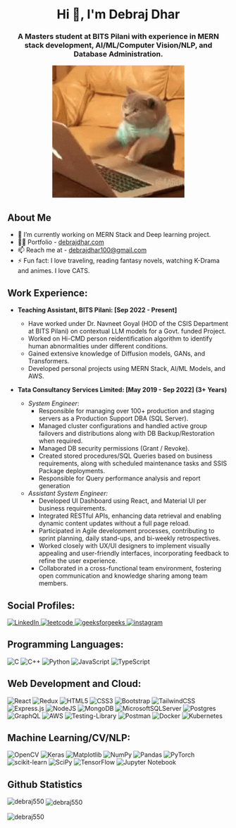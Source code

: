 <h1 align="center">Hi 👋, I'm Debraj Dhar</h1>
<h3 align="center">A Masters student at BITS Pilani with experience in MERN stack development, AI/ML/Computer Vision/NLP, and Database Administration. </h3>


<div align="center">
    <img alt="Coding" width="300" src="https://github.com/Debraj550/Debraj550/blob/master/cat_typing.gif">
</div>

## About Me

- 🔭 I’m currently working on MERN Stack and Deep learning project.
- 👨‍💻 Portfolio - [debrajdhar.com](https://debrajdhar.com/)
- 📫 Reach me at - debrajdhar100@gmail.com
- ⚡ Fun fact: I love traveling, reading fantasy novels, watching K-Drama and animes. I love CATS.

## Work Experience:

- **Teaching Assistant, BITS Pilani: [Sep 2022 - Present]**
  - Have worked under Dr. Navneet Goyal (HOD of the CSIS Department at BITS Pilani) on contextual LLM models for a Govt. funded Project.
  - Worked on Hi-CMD person reidentification algorithm to identify human abnormalities under different conditions.
  - Gained extensive knowledge of Diffusion models, GANs, and Transformers.
  - Developed personal projects using MERN Stack, AI/ML Models, and AWS.
 
- **Tata Consultancy Services Limited: [May 2019 - Sep 2022] (3+ Years)**
  - _System Engineer_:
    - Responsible for managing over 100+ production and staging servers as a Production Support DBA (SQL Server).
    - Managed cluster configurations and handled active group failovers and distributions along with DB Backup/Restoration when required.
    - Managed DB security permissions (Grant / Revoke).
    - Created stored procedures/SQL Queries based on business requirements, along with scheduled maintenance tasks and SSIS Package deployments.
    - Responsible for Query performance analysis and report generation 
  - _Assistant System Engineer:_
    - Developed UI Dashboard using React, and Material UI per business requirements.
    - Integrated RESTful APIs, enhancing data retrieval and enabling dynamic content updates without a full page reload.
    - Participated in Agile development processes, contributing to sprint planning, daily stand-ups, and bi-weekly retrospectives.
    - Worked closely with UX/UI designers to implement visually appealing and user-friendly interfaces, incorporating feedback to refine the user experience.
    - Collaborated in a cross-functional team environment, fostering open communication and knowledge sharing among team members.



## Social Profiles:
  
<span align="left">
  <a href="https://www.linkedin.com/in/debraj1234" target="_blank" rel="noopener noreferrer">
    <img src="https://img.shields.io/badge/linkedin-%230077B5.svg?style=for-the-badge&logo=linkedin&logoColor=white" alt="LinkedIn" />
  </a>
  <a href="https://www.leetcode.com/debrajdhar100" target="_blank" rel="noopener noreferrer">
    <img src="https://img.shields.io/badge/LeetCode-000000?style=for-the-badge&logo=LeetCode&logoColor=#d16c06" alt="leetcode" />
  </a>
  <a href="https://auth.geeksforgeeks.org/user/debrajdhar100" target="_blank" rel="noopener noreferrer">
    <img src="https://img.shields.io/badge/GeeksforGeeks-gray?style=for-the-badge&logo=geeksforgeeks&logoColor=35914c" alt="geeksforgeeks" />
  </a>
  <a href="https://instagram.com/debraj_dhar_" target="_blank" rel="noopener noreferrer">
    <img src="https://img.shields.io/badge/Instagram-%23E4405F.svg?style=for-the-badge&logo=Instagram&logoColor=white" alt="instagram" />
  </a>
</span>




## Programming Languages:

![C](https://img.shields.io/badge/c-%2300599C.svg?style=for-the-badge&logo=c&logoColor=white)
![C++](https://img.shields.io/badge/c++-%2300599C.svg?style=for-the-badge&logo=c%2B%2B&logoColor=white)
![Python](https://img.shields.io/badge/python-3670A0?style=for-the-badge&logo=python&logoColor=ffdd54)
![JavaScript](https://img.shields.io/badge/javascript-%23323330.svg?style=for-the-badge&logo=javascript&logoColor=%23F7DF1E)
![TypeScript](https://img.shields.io/badge/typescript-%23007ACC.svg?style=for-the-badge&logo=typescript&logoColor=white)



## Web Development and Cloud: 

![React](https://img.shields.io/badge/react-%2320232a.svg?style=for-the-badge&logo=react&logoColor=%2361DAFB)
![Redux](https://img.shields.io/badge/redux-%23593d88.svg?style=for-the-badge&logo=redux&logoColor=white)
![HTML5](https://img.shields.io/badge/html5-%23E34F26.svg?style=for-the-badge&logo=html5&logoColor=white)
![CSS3](https://img.shields.io/badge/css3-%231572B6.svg?style=for-the-badge&logo=css3&logoColor=white)
![Bootstrap](https://img.shields.io/badge/bootstrap-%238511FA.svg?style=for-the-badge&logo=bootstrap&logoColor=white)
![TailwindCSS](https://img.shields.io/badge/tailwindcss-%2338B2AC.svg?style=for-the-badge&logo=tailwind-css&logoColor=white)
![Express.js](https://img.shields.io/badge/express.js-%23404d59.svg?style=for-the-badge&logo=express&logoColor=%2361DAFB)
![NodeJS](https://img.shields.io/badge/node.js-6DA55F?style=for-the-badge&logo=node.js&logoColor=white)
![MongoDB](https://img.shields.io/badge/MongoDB-%234ea94b.svg?style=for-the-badge&logo=mongodb&logoColor=white)
![MicrosoftSQLServer](https://img.shields.io/badge/Microsoft%20SQL%20Server-CC2927?style=for-the-badge&logo=microsoft%20sql%20server&logoColor=white)
![Postgres](https://img.shields.io/badge/postgres-%23316192.svg?style=for-the-badge&logo=postgresql&logoColor=white)
![GraphQL](https://img.shields.io/badge/-GraphQL-E10098?style=for-the-badge&logo=graphql&logoColor=white)
![AWS](https://img.shields.io/badge/AWS-%23FF9900.svg?style=for-the-badge&logo=amazon-aws&logoColor=white)
![Testing-Library](https://img.shields.io/badge/-TestingLibrary-%23E33332?style=for-the-badge&logo=testing-library&logoColor=white)
![Postman](https://img.shields.io/badge/Postman-FF6C37?style=for-the-badge&logo=postman&logoColor=white)
![Docker](https://img.shields.io/badge/docker-%230db7ed.svg?style=for-the-badge&logo=docker&logoColor=white)
![Kubernetes](https://img.shields.io/badge/kubernetes-%23326ce5.svg?style=for-the-badge&logo=kubernetes&logoColor=white)

##  Machine Learning/CV/NLP: 

![OpenCV](https://img.shields.io/badge/opencv-%23white.svg?style=for-the-badge&logo=opencv&logoColor=white)
![Keras](https://img.shields.io/badge/Keras-%23D00000.svg?style=for-the-badge&logo=Keras&logoColor=white)
![Matplotlib](https://img.shields.io/badge/Matplotlib-%23ffffff.svg?style=for-the-badge&logo=Matplotlib&logoColor=black)
![NumPy](https://img.shields.io/badge/numpy-%23013243.svg?style=for-the-badge&logo=numpy&logoColor=white)
![Pandas](https://img.shields.io/badge/pandas-%23150458.svg?style=for-the-badge&logo=pandas&logoColor=white)
![PyTorch](https://img.shields.io/badge/PyTorch-%23EE4C2C.svg?style=for-the-badge&logo=PyTorch&logoColor=white)
![scikit-learn](https://img.shields.io/badge/scikit--learn-%23F7931E.svg?style=for-the-badge&logo=scikit-learn&logoColor=white)
![SciPy](https://img.shields.io/badge/SciPy-%230C55A5.svg?style=for-the-badge&logo=scipy&logoColor=%white)
![TensorFlow](https://img.shields.io/badge/TensorFlow-%23FF6F00.svg?style=for-the-badge&logo=TensorFlow&logoColor=white)
![Jupyter Notebook](https://img.shields.io/badge/jupyter-%23FA0F00.svg?style=for-the-badge&logo=jupyter&logoColor=white)




## Github Statistics

<p><img align="left" src="https://github-readme-stats.vercel.app/api/top-langs?username=debraj550&show_icons=true&locale=en&layout=compact" alt="debraj550" /></p>
<p>&nbsp;<img align="center" src="https://github-readme-stats.vercel.app/api?username=debraj550&show_icons=true&locale=en" alt="debraj550" /></p>
<p><img align="center" src="https://github-readme-streak-stats.herokuapp.com/?user=debraj550&" alt="debraj550" /></p>
